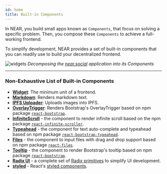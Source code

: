 ```yaml
---
id: home
title: Built-in Components
---
```


In NEAR, you build small apps known as `Components`, that focus on solving a specific problem. Then, you compose these `Components` to achieve a full-working frontend.

To simplify development, NEAR provides a set of built-in components that  you can readily use to build your decentralized frontend.


![widgets](/docs/widgets.jpeg) *Decomposing the [near.social](https://near.social) application into its Components*

---

### Non-Exhaustive List of Built-in Components

- **[Widget](./widget.md)**: The minimum unit of a frontend.
- **[Markdown](./markdown.md)**: Renders markdown text.
- **[IPFS Uploader](./ipfsimageupload.md)**: Uploads images into IPFS.
- **[OverlayTrigger](./overlayTrigger.md)**: Renders Bootstrap's OverlayTrigger based on npm package [`react-bootstrap`](https://www.npmjs.com/package/react-bootstrap).
- **[InfiniteScroll](./infiniteScroll.md)** - the component to render infinite scroll based on the npm package [`react-infinite-scroller`](https://www.npmjs.com/package/react-infinite-scroller).
- **[Typeahead](./typeahead.md)** - the component for text auto-complete and typeahead based on npm package [`react-bootstrap-typeahead`](https://www.npmjs.com/package/react-bootstrap-typeahead).
- **[Files](./files.md)** - the component to input files with drag and drop support based on npm package [`react-files`](https://www.npmjs.com/package/react-files).
- **[Tooltip](./tooltip.md)** - the component to render Bootstrap's tooltip based on npm package [`react-bootstrap`](https://www.npmjs.com/package/react-bootstrap).
- **[Radix UI](../tutorial/design-system.md#radix-ui)** - a complete set of [Radix primitives](https://www.radix-ui.com/docs/primitives/overview/introduction) to simplify UI development.
- **[styled](./styledComponents.md)** - React's [styled components](https://styled-components.com/).
